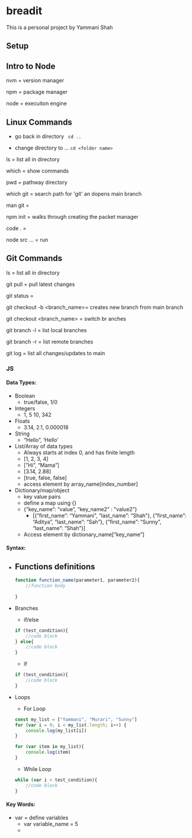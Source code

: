 # breadit
This is a personal project by Yammani Shah


## Setup


## Intro to Node
nvm = version manager

npm = package manager

node = execuiton engine



## Linux Commands

- go back in directory
 ` cd ..`

- change directory to ...
`cd <folder name>`

ls = list all in directory

which = show commands

pwd = pathway directory

which git = search path for 'git' an dopens main branch

man git =

npm init = walks through creating the packet manager

code . = 

node src ... = run




## Git Commands

ls = list all in directory

git pull = pull latest changes 

git status = 

git checkout -b <branch_name>=  creates new branch from main branch 

git checkout <branch_name> = switch br  anches

git branch -l = list local branches

git branch -r = list remote branches 

git log = list all changes/updates to main






### JS

#### Data Types:

- Boolean
    - true/false, 1/0
- Integers
    - 1, 5 10, 342
- Floats
    - 3.14, 2.1, 0.000018
- String
    - “Hello”, ‘Hello’
- List/Array of data types
    - Always starts at index 0, and has finite length
    - [1, 2, 3, 4]
    - [”Hi”, “Mama”]
    - [3.14, 2.88]
    - [true, false, false]
    - access element by array_name[index_number]
- Dictionary/map/object
    - key value pairs
    - define a map using {}
    - {”key_name”: “value”, “key_name2” : ”value2”}
        - [{”first_name”: “Yammani”, “last_name”: “Shah”}, {”first_name”: “Aditya”, “last_name”: “Sah”}, {”first_name”: “Sunny”, “last_name”: “Shah”}]
    - Access element by dictionary_name[”key_name”]
    

#### Syntax:

- Functions definitions
    - 
    
    ```jsx
    function function_name(parameter1, parameter2){
    	//function body
    	
    }
    ```
    
- Branches
    - if/else
    
    ```jsx
    if (test_condition){
    	//code block
    } else{
    	//code block
    } 
    ```
    
    - if
    
    ```jsx
    if (test_condition){
    	//code block
    }
    ```
    
- Loops
    - For Loop
    
    ```jsx
    const my_list = ["Yammani", "Murari", "Sunny"]
    for (var i = 0; i < my_list.length; i++) {
    	console.log(my_list[i])
    }
    
    for (var item in my_list){
    	console.log(item)
    }
    ```
    
    - While Loop
    
    ```jsx
    while (var i < test_condition){
    	//code block
    }
    ```
    

#### Key Words:

- var = define variables
    - var variable_name = 5
    -

